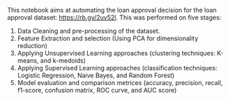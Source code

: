 This notebook aims at automating the loan approval decision for the loan approval dataset: https://rb.gy/2uv52l. This was performed on five stages:
1. Data Cleaning and pre-processing of the dataset.
2. Feature Extraction and selection (Using PCA for dimensionality reduction)
3. Applying Unsupervised Learning approaches (clustering techniques: K-means, and k-medoids)
4. Applying Supervised Learning approaches (classification techniques: Logistic Regression, Naive Bayes, and Random Forest)
5. Model evaluation and comparison metrices (accuracy, precision, recall, f1-score, confusion matrix, ROC curve, and AUC score)
